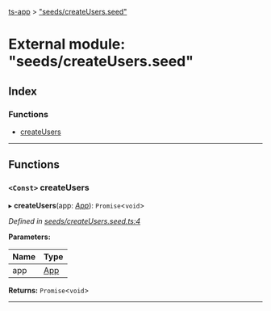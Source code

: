 [ts-app](../README.md) > ["seeds/createUsers.seed"](../modules/_seeds_createusers_seed_.md)

# External module: "seeds/createUsers.seed"

## Index

### Functions

* [createUsers](_seeds_createusers_seed_.md#createusers)

---

## Functions

<a id="createusers"></a>

### `<Const>` createUsers

▸ **createUsers**(app: *[App](../classes/_app_.app.md)*): `Promise`<`void`>

*Defined in [seeds/createUsers.seed.ts:4](https://github.com/jmeyers91/ts-app/blob/706bbc4/src/seeds/createUsers.seed.ts#L4)*

**Parameters:**

| Name | Type |
| ------ | ------ |
| app | [App](../classes/_app_.app.md) |

**Returns:** `Promise`<`void`>

___

